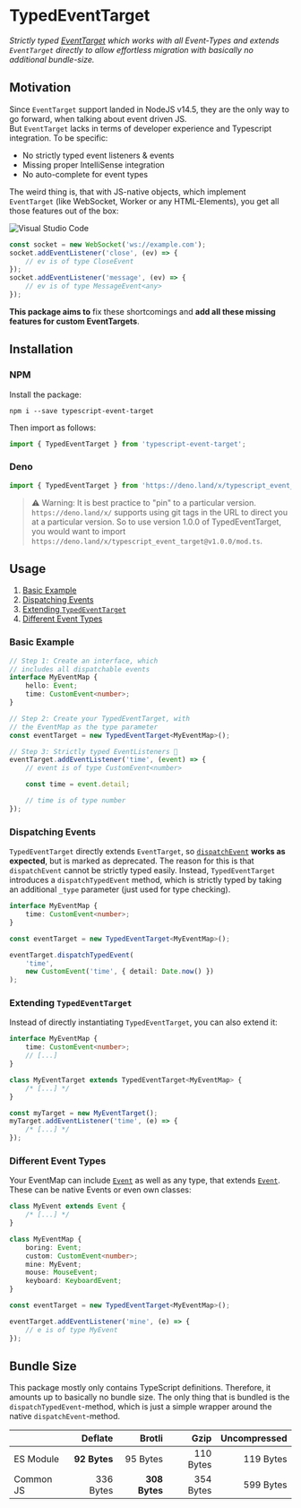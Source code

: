 # TypedEventTarget

_Strictly typed [EventTarget](https://developer.mozilla.org/en-US/docs/Web/API/EventTarget) which works with all Event-Types and extends `EventTarget` directly to allow effortless migration with basically no additional bundle-size._

## Motivation

Since `EventTarget` support landed in NodeJS v14.5, they are the only way to go forward, when talking about event driven JS.  
But `EventTarget` lacks in terms of developer experience and Typescript integration. To be specific:

-   No strictly typed event listeners & events
-   Missing proper IntelliSense integration
-   No auto-complete for event types

The weird thing is, that with JS-native objects, which implement `EventTarget` (like WebSocket, Worker or any HTML-Elements), you get all those features out of the box:

![Visual Studio Code](https://user-images.githubusercontent.com/12705416/197210563-c1be6c36-b016-4ef2-9ece-c149294f0bd1.png)

```ts
const socket = new WebSocket('ws://example.com');
socket.addEventListener('close', (ev) => {
    // ev is of type CloseEvent
});
socket.addEventListener('message', (ev) => {
    // ev is of type MessageEvent<any>
});
```

**This package aims to** fix these shortcomings and **add all these missing features for custom EventTargets**.

## Installation

### NPM

Install the package:
```
npm i --save typescript-event-target
```
Then import as follows:
```ts
import { TypedEventTarget } from 'typescript-event-target';
```

### Deno
```ts
import { TypedEventTarget } from 'https://deno.land/x/typescript_event_target/mod.ts';
```
>  :warning: Warning: It is best practice to "pin" to a particular version. `https://deno.land/x/` supports using git tags in the URL to direct you at a particular version. So to use version 1.0.0 of TypedEventTarget, you would want to import `https://deno.land/x/typescript_event_target@v1.0.0/mod.ts`.

## Usage

1. [Basic Example](#basic-example)
1. [Dispatching Events](#dispatching-events)
1. [Extending `TypedEventTarget`](#extending-typedeventtarget)
1. [Different Event Types](#different-event-types)

### Basic Example

```ts
// Step 1: Create an interface, which
// includes all dispatchable events
interface MyEventMap {
    hello: Event;
    time: CustomEvent<number>;
}

// Step 2: Create your TypedEventTarget, with
// the EventMap as the type parameter
const eventTarget = new TypedEventTarget<MyEventMap>();

// Step 3: Strictly typed EventListeners 🎉
eventTarget.addEventListener('time', (event) => {
    // event is of type CustomEvent<number>

    const time = event.detail;

    // time is of type number
});
```

### Dispatching Events

`TypedEventTarget` directly extends `EventTarget`, so [`dispatchEvent`](https://developer.mozilla.org/en-US/docs/Web/API/EventTarget/dispatchEvent) **works as expected**, but is marked as deprecated. The reason for this is that `dispatchEvent` cannot be strictly typed easily. Instead, `TypedEventTarget` introduces a `dispatchTypedEvent` method, which is strictly typed by taking an additional `_type` parameter (just used for type checking).

```ts
interface MyEventMap {
    time: CustomEvent<number>;
}

const eventTarget = new TypedEventTarget<MyEventMap>();

eventTarget.dispatchTypedEvent(
    'time',
    new CustomEvent('time', { detail: Date.now() })
);
```

### Extending `TypedEventTarget`

Instead of directly instantiating `TypedEventTarget`, you can also extend it:

```ts
interface MyEventMap {
    time: CustomEvent<number>;
    // [...]
}

class MyEventTarget extends TypedEventTarget<MyEventMap> {
    /* [...] */
}

const myTarget = new MyEventTarget();
myTarget.addEventListener('time', (e) => {
    /* [...] */
});
```

### Different Event Types

Your EventMap can include [`Event`](https://developer.mozilla.org/en-US/docs/Web/API/Event) as well as any type, that extends [`Event`](https://developer.mozilla.org/en-US/docs/Web/API/Event). These can be native Events or even own classes:

```ts
class MyEvent extends Event {
    /* [...] */
}

class MyEventMap {
    boring: Event;
    custom: CustomEvent<number>;
    mine: MyEvent;
    mouse: MouseEvent;
    keyboard: KeyboardEvent;
}

const eventTarget = new TypedEventTarget<MyEventMap>();

eventTarget.addEventListener('mine', (e) => {
    // e is of type MyEvent
});
```

## Bundle Size

This package mostly only contains TypeScript definitions. Therefore, it amounts up to basically no bundle size. The only thing that is bundled is the `dispatchTypedEvent`-method, which is just a simple wrapper around the native `dispatchEvent`-method.

|           |      Deflate |        Brotli |      Gzip | Uncompressed |
| --------- | -----------: | ------------: | --------: | -----------: |
| ES Module | **92 Bytes** |      95 Bytes | 110 Bytes |    119 Bytes |
| Common JS |    336 Bytes | **308 Bytes** | 354 Bytes |    599 Bytes |
